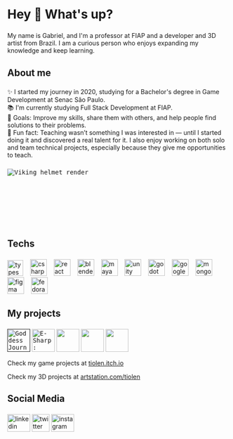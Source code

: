 <h1 align="left">Hey 👋 What's up?</h1>

###

<p align="left">My name is Gabriel, and I'm a professor at FIAP and a developer and 3D artist from Brazil. I am a curious person who enjoys expanding my knowledge and keep learning.</p>

###

<h2 align="left">About me</h2>

###

<p align="left">
  ✨ I started my journey in 2020, studying for a Bachelor's degree in Game Development at Senac São Paulo.<br>
  📚 I'm currently studying Full Stack Development at FIAP.<br>🎯 Goals: Improve my skills, share them with others, and help people find solutions to their problems.<br>
  🎲 Fun fact: Teaching wasn’t something I was interested in — until I started doing it and discovered a real talent for it. I also enjoy working on both solo and team technical projects, especially because they give me opportunities to teach.</p>

###

<kbd>
<div style="align:center; width:100%; height:128px; overflow: hidden;">
  <img src="https://drive.usercontent.google.com/download?id=1K261_e8YfSYsdnG6X_jViU7Enb2vQLjJ" alt="Viking helmet render" >
</div>
</kbd>

###

<h2 align="left">Techs</h2>

###

<div align="left">
  <img src="https://cdn.jsdelivr.net/gh/devicons/devicon/icons/typescript/typescript-original.svg" height="36" alt="typescript logo"  />
  <img width="8" />
  <img src="https://cdn.jsdelivr.net/gh/devicons/devicon/icons/csharp/csharp-original.svg" height="38" alt="csharp logo"  />
  <img width="8" />
  <img src="https://cdn.jsdelivr.net/gh/devicons/devicon/icons/react/react-original.svg" height="38" alt="react logo"  />
  <img width="8" />
  <img src="https://cdn.jsdelivr.net/gh/devicons/devicon/icons/blender/blender-original.svg" height="38" alt="blender logo"  />
  <img width="8" />
  <img src="https://cdn.jsdelivr.net/gh/devicons/devicon/icons/maya/maya-original.svg" height="38" alt="maya logo"  />
  <img width="8" />
  <img src="https://cdn.jsdelivr.net/gh/devicons/devicon/icons/unity/unity-original.svg" height="38" alt="unity logo"  />
  <img width="8" />
  <img src="https://cdn.jsdelivr.net/gh/devicons/devicon/icons/godot/godot-original.svg" height="38" alt="godot logo"  />
  <img width="8" />
  <img src="https://cdn.jsdelivr.net/gh/devicons/devicon/icons/googlecloud/googlecloud-original.svg" height="38" alt="googlecloud logo"  />
  <img width="8" />
  <img src="https://cdn.jsdelivr.net/gh/devicons/devicon/icons/mongodb/mongodb-original.svg" height="38" alt="mongodb logo"  />
  <img width="8" />
  <img src="https://cdn.jsdelivr.net/gh/devicons/devicon/icons/figma/figma-original.svg" height="38" alt="figma logo"  />
  <img width="8" />
  <img src="https://cdn.jsdelivr.net/gh/devicons/devicon/icons/fedora/fedora-original.svg" height="38" alt="fedora logo"  />
</div>

<!-- Let's setup it later ;)
###

<img src="https://raw.githubusercontent.com/tiolen/tiolen/output/snake.svg" alt="Snake animation" />

###
-->

###

<h2 align="left">My projects</h2>

###
<!-- some recent projects -->
<p align="left">
  <kbd alt="a"><a href="" target="_blank"><img width="52" alt="Goddess Journey"src="https://ugc.production.linktr.ee/17bad1d4-8ec9-4b11-8aeb-777999373ebb_favicon.png?io=true&amp;size=thumbnail-stack-v1_0"/></a></kbd>
  <kbd><a href="https://yasmin-miho.itch.io/esharp" target="_blank"> <img width="52" alt = "E-Sharp: Natural Rule" src="https://ugc.production.linktr.ee/TsbKOWXQWy1puLLlmlFr_Icon.png"></a></kbd>
  <kbd><a href="https://henriqueassis.itch.io/cursed-sword" target="_blank"> <img width="52" src="https://ugc.production.linktr.ee/AVq0wxqVQvi6QvjfYRNz_cursed_logo.png?io=true&size=thumbnail-stack"></a></kbd>
  <kbd><a href="https://yasmin-miho.itch.io/boggart" target="_blank"> <img width="52" src="https://ugc.production.linktr.ee/TZrRVGjXT4amPULL8WV9_undefined"></a></kbd>
  <kbd><a href="https://henriqueassis.itch.io/error-120" target="_blank"> <img width="52" style="object-fit: scale-down;" src="https://ugc.production.linktr.ee/nWEIi6NnRBOkNA76OdLF_p1eRBj.png"></a></kbd>
</p>

<p align="left">Check my game projects at <a href="https://tiolen.itch.io/">tiolen.itch.io</a></p>

<p align="left">Check my 3D projects at <a href="https://artstation.com/tiolen/">artstation.com/tiolen</a></p>

  

###

<h2 align="left">Social Media</h2>

###

<div align="left">
  <a href="https://www.linkedin.com/in/tiolen/" style="text-decoration: none;">
    <img src="https://raw.githubusercontent.com/maurodesouza/profile-readme-generator/master/src/assets/icons/social/linkedin/default.svg" width="52" height="40" alt="linkedin logo" />
  </a>
  <a href="https://tiolen.artstation.com/" style="text-decoration: none;">
    <img src="https://cdn4.iconfinder.com/data/icons/logos-and-brands/512/27_Artstation_logo_logos-512.png" width="40" height="40" alt="twitter logo"  />
  </a>
  <a href="https://www.instagram.com/tiolen_/" style="text-decoration: none;">
    <img src="https://raw.githubusercontent.com/maurodesouza/profile-readme-generator/master/src/assets/icons/social/instagram/default.svg" width="52" height="40" alt="instagram logo"  />
  </a>
<!--
  <img src="https://raw.githubusercontent.com/maurodesouza/profile-readme-generator/master/src/assets/icons/social/twitter/default.svg" width="52" height="40" alt="twitter logo"  />
  <img src="https://raw.githubusercontent.com/maurodesouza/profile-readme-generator/master/src/assets/icons/social/discord/default.svg" width="52" height="40" alt="discord logo"  />
  <img src="https://raw.githubusercontent.com/maurodesouza/profile-readme-generator/master/src/assets/icons/social/youtube/default.svg" width="52" height="40" alt="youtube logo"  />
  <img src="https://raw.githubusercontent.com/maurodesouza/profile-readme-generator/master/src/assets/icons/social/behance/default.svg" width="52" height="40" alt="behance logo"  />
-->
</div>
